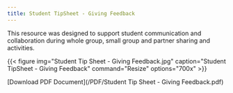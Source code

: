 ```yaml
---
title: Student TipSheet - Giving Feedback
---
```


This resource was designed to support student communication and collaboration during whole group, small group and partner sharing and activities.

{{< figure
img="Student Tip Sheet - Giving Feedback.jpg"
caption="Student TipSheet - Giving Feedback"
command="Resize"
options="700x" >}}

[Download PDF Document](/PDF/Student Tip Sheet - Giving Feedback.pdf)

